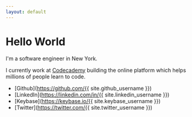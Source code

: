 ```yaml
---
layout: default
---
```


# Hello World

I'm a software engineer in New York.

I currently work at [Codecademy](https://codecademy.com) building the online platform which helps millions of people learn to code.

- [Github](https://github.com/{{ site.github_username }})
- [LinkedIn](https://linkedin.com/in/{{ site.linkedin_username }})
- [Keybase](https://keybase.io/{{ site.keybase_username }})
- [Twitter](https://twitter.com/{{ site.twitter_username }})
